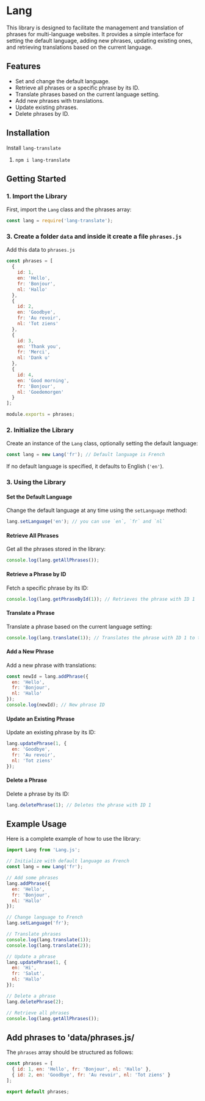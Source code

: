# Lang

This library is designed to facilitate the management and translation of phrases for multi-language websites. It provides a simple interface for setting the default language, adding new phrases, updating existing ones, and retrieving translations based on the current language.

## Features

- Set and change the default language.
- Retrieve all phrases or a specific phrase by its ID.
- Translate phrases based on the current language setting.
- Add new phrases with translations.
- Update existing phrases.
- Delete phrases by ID.

## Installation

Install `lang-translate`

1. `npm i lang-translate`

## Getting Started

### 1. Import the Library

First, import the `Lang` class and the phrases array:

```javascript
const lang = require('lang-translate');
```

### 3. Create a folder `data` and inside it create a file `phrases.js`

Add this data to `phrases.js`

```javascript
const phrases = [
  {
    id: 1,
    en: 'Hello',
    fr: 'Bonjour',
    nl: 'Hallo'
  },
  {
    id: 2,
    en: 'Goodbye',
    fr: 'Au revoir',
    nl: 'Tot ziens'
  },
  {
    id: 3,
    en: 'Thank you',
    fr: 'Merci',
    nl: 'Dank u'
  },
  {
    id: 4,
    en: 'Good morning',
    fr: 'Bonjour',
    nl: 'Goedemorgen'
  }
];

module.exports = phrases;
```

### 2. Initialize the Library

Create an instance of the `Lang` class, optionally setting the default language:

```javascript
const lang = new Lang('fr'); // Default language is French
```

If no default language is specified, it defaults to English (`'en'`).

### 3. Using the Library

#### Set the Default Language

Change the default language at any time using the `setLanguage` method:

```javascript
lang.setLanguage('en'); // you can use `en`, `fr` and `nl`
```

#### Retrieve All Phrases

Get all the phrases stored in the library:

```javascript
console.log(lang.getAllPhrases());
```

#### Retrieve a Phrase by ID

Fetch a specific phrase by its ID:

```javascript
console.log(lang.getPhraseById(1)); // Retrieves the phrase with ID 1
```

#### Translate a Phrase

Translate a phrase based on the current language setting:

```javascript
console.log(lang.translate(1)); // Translates the phrase with ID 1 to the current language
```

#### Add a New Phrase

Add a new phrase with translations:

```javascript
const newId = lang.addPhrase({
  en: 'Hello',
  fr: 'Bonjour',
  nl: 'Hallo'
});
console.log(newId); // New phrase ID
```

#### Update an Existing Phrase

Update an existing phrase by its ID:

```javascript
lang.updatePhrase(1, {
  en: 'Goodbye',
  fr: 'Au revoir',
  nl: 'Tot ziens'
});
```

#### Delete a Phrase

Delete a phrase by its ID:

```javascript
lang.deletePhrase(1); // Deletes the phrase with ID 1
```

## Example Usage

Here is a complete example of how to use the library:

```javascript
import Lang from 'Lang.js';

// Initialize with default language as French
const lang = new Lang('fr');

// Add some phrases
lang.addPhrase({
  en: 'Hello',
  fr: 'Bonjour',
  nl: 'Hallo'
});

// Change language to French
lang.setLanguage('fr');

// Translate phrases
console.log(lang.translate(1)); 
console.log(lang.translate(2)); 

// Update a phrase
lang.updatePhrase(1, {
  en: 'Hi',
  fr: 'Salut',
  nl: 'Hallo'
});

// Delete a phrase
lang.deletePhrase(2);

// Retrieve all phrases
console.log(lang.getAllPhrases());
```

## Add phrases to 'data/phrases.js/

The `phrases` array should be structured as follows:

```javascript
const phrases = [
  { id: 1, en: 'Hello', fr: 'Bonjour', nl: 'Hallo' },
  { id: 2, en: 'Goodbye', fr: 'Au revoir', nl: 'Tot ziens' }
];

export default phrases;
```
